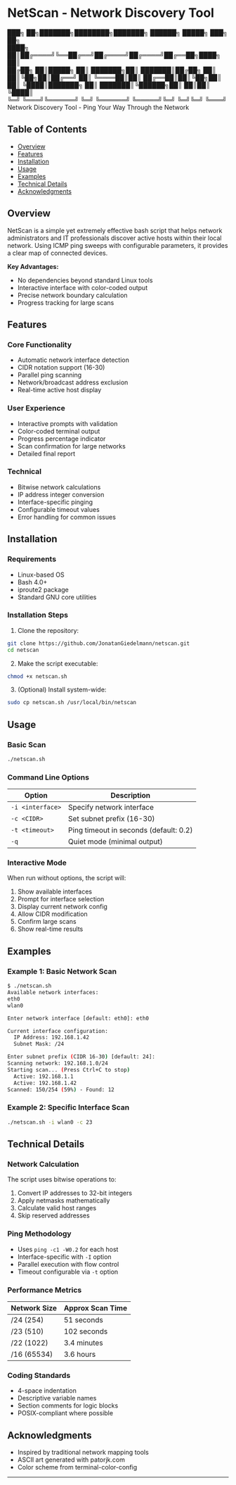 # NetScan - Network Discovery Tool
███╗   ██╗███████╗████████╗███████╗ ██████╗ █████╗ ███╗   ██╗     
████╗  ██║██╔════╝╚══██╔══╝██╔════╝██╔════╝██╔══██╗████╗  ██║     
██╔██╗ ██║█████╗     ██║   ███████╗██║     ███████║██╔██╗ ██║      
██║╚██╗██║██╔══╝     ██║   ╚════██║██║     ██╔══██║██║╚██╗██║       
██║ ╚████║███████╗   ██║   ███████║╚██████╗██║  ██║██║ ╚████║       
╚═╝  ╚═══╝╚══════╝   ╚═╝   ╚══════╝ ╚═════╝╚═╝  ╚═╝╚═╝  ╚═══╝        
   Network Discovery Tool - Ping Your Way Through the Network


## Table of Contents
- [Overview](#overview)
- [Features](#features)
- [Installation](#installation)
- [Usage](#usage)
- [Examples](#examples)
- [Technical Details](#technical-details)
- [Acknowledgments](#acknowledgments)

## Overview

NetScan is a simple yet extremely effective bash script that helps network administrators and IT professionals discover active hosts within their local network. Using ICMP ping sweeps with configurable parameters, it provides a clear map of connected devices.

**Key Advantages:**
- No dependencies beyond standard Linux tools
- Interactive interface with color-coded output
- Precise network boundary calculation
- Progress tracking for large scans

## Features

### Core Functionality
- Automatic network interface detection
- CIDR notation support (16-30)
- Parallel ping scanning
- Network/broadcast address exclusion
- Real-time active host display

### User Experience
- Interactive prompts with validation
- Color-coded terminal output
- Progress percentage indicator
- Scan confirmation for large networks
- Detailed final report

### Technical
- Bitwise network calculations
- IP address integer conversion
- Interface-specific pinging
- Configurable timeout values
- Error handling for common issues

## Installation

### Requirements
- Linux-based OS
- Bash 4.0+
- iproute2 package
- Standard GNU core utilities

### Installation Steps

1. Clone the repository:
```bash
git clone https://github.com/JonatanGiedelmann/netscan.git
cd netscan
```

2. Make the script executable:
```bash
chmod +x netscan.sh
```

3. (Optional) Install system-wide:
```bash
sudo cp netscan.sh /usr/local/bin/netscan
```

## Usage

### Basic Scan
```bash
./netscan.sh
```

### Command Line Options
| Option | Description |
|--------|-------------|
| `-i <interface>` | Specify network interface |
| `-c <CIDR>` | Set subnet prefix (16-30) |
| `-t <timeout>` | Ping timeout in seconds (default: 0.2) |
| `-q` | Quiet mode (minimal output) |

### Interactive Mode
When run without options, the script will:
1. Show available interfaces
2. Prompt for interface selection
3. Display current network config
4. Allow CIDR modification
5. Confirm large scans
6. Show real-time results

## Examples

### Example 1: Basic Network Scan
```bash
$ ./netscan.sh
Available network interfaces:
eth0
wlan0

Enter network interface [default: eth0]: eth0

Current interface configuration:
  IP Address: 192.168.1.42
  Subnet Mask: /24

Enter subnet prefix (CIDR 16-30) [default: 24]: 
Scanning network: 192.168.1.0/24
Starting scan... (Press Ctrl+C to stop)
  Active: 192.168.1.1
  Active: 192.168.1.42
Scanned: 150/254 (59%) - Found: 12
```

### Example 2: Specific Interface Scan
```bash
./netscan.sh -i wlan0 -c 23
```

## Technical Details

### Network Calculation
The script uses bitwise operations to:
1. Convert IP addresses to 32-bit integers
2. Apply netmasks mathematically
3. Calculate valid host ranges
4. Skip reserved addresses

### Ping Methodology
- Uses `ping -c1 -W0.2` for each host
- Interface-specific with `-I` option
- Parallel execution with flow control
- Timeout configurable via `-t` option

### Performance Metrics
| Network Size | Approx Scan Time |
|-------------|------------------|
| /24 (254)   | 51 seconds       |
| /23 (510)   | 102 seconds      |
| /22 (1022)  | 3.4 minutes      |
| /16 (65534) | 3.6 hours        |


### Coding Standards
- 4-space indentation
- Descriptive variable names
- Section comments for logic blocks
- POSIX-compliant where possible


## Acknowledgments

- Inspired by traditional network mapping tools
- ASCII art generated with patorjk.com
- Color scheme from terminal-color-config

---

